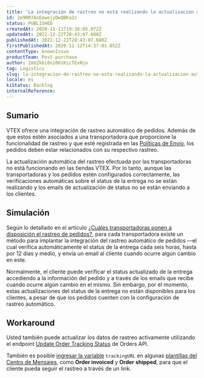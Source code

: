 ```yaml
---
title: 'La integración de rastreo no está realizando la actualización automática'
id: 2e9RR7AnEewejyOwQBKa2c
status: PUBLISHED
createdAt: 2020-11-11T19:38:05.072Z
updatedAt: 2022-12-22T20:43:07.680Z
publishedAt: 2022-12-22T20:43:07.680Z
firstPublishedAt: 2020-11-12T14:37:01.052Z
contentType: knownIssue
productTeam: Post-purchase
author: 2mXZkbi0oi061KicTExNjo
tag: Logistics
slug: la-integracion-de-rastreo-no-esta-realizando-la-actualizacion-automatica
locale: es
kiStatus: Backlog
internalReference: 
---
```


## Sumario

VTEX ofrece una integración de rastreo automático de pedidos. Además de que estos estén asociados a una transportadora que proporcione la funcionalidad de rastreo y que esté registrada en las [Políticas de Envío](https://help.vtex.com/es/tutorial/gestionar-transportista--tutorials_140), los pedidos deben estar relacionados con su respectivo rastreo.

La actualización automática del rastreo efectuada por las transportadoras no está funcionando en las tiendas VTEX. Por lo tanto, aunque las transportadoras y los pedidos estén configurados correctamente, las verificaciones automáticas sobre el status de la entrega no se están realizando y los emails de actualización de status no se están enviando a los clientes.  


## Simulación

Según lo detallado en el artículo [¿Cuáles transportadoras ponen a disposición el rastreo de pedidos?](https://help.vtex.com/es/tutorial/cuales-transportistas-ponen-a-disposicion-el-rastreo-de-flete--frequentlyAskedQuestions_303), para cada transportadora existe un método para  implantar la integración del rastreo automático de pedidos —el cual verifica automáticamente el status de la entrega cada seis horas, hasta por 12 días y medio, y envía un email al cliente cuando ocurre algún cambio en este. 

Normalmente, el cliente puede verificar el status actualizado de la entrega accediendo a la información del pedido y a través de los emails que recibe cuando ocurre algún cambio en el mismo. Sin embargo, por el momento, estas actualizaciones del status de la entrega no están disponibles para los clientes, a pesar de que los pedidos cuenten con la configuración de rastreo automático.  


## Workaround

Usted también puede actualizar los datos de rastreo activamente utilizando el endpoint [Update Order Tracking Status](https://developers.vtex.com/vtex-developer-docs/reference/tracking#updatetrackingstatus) de Orders API.

También es posible [ingresar la variable](https://help.vtex.com/es/tutorial/incluir-variaveis-do-pedido-no-template-de-e-mail-transacional--694Bn8eOeAWYQeaWGaOISe#otras-variables-de-emails-de-pedido) `trackingURL` en algunas [plantillas del Centro de Mensajes](https://help.vtex.com/es/tutorial/lista-de-templates-de-correo-eletronico-en-el-message-center--3g2S2kqBOoSGcCaqMYK2my), como **Order invoiced** y **Order shipped**, para que el cliente pueda seguir el rastreo a través de un link.


